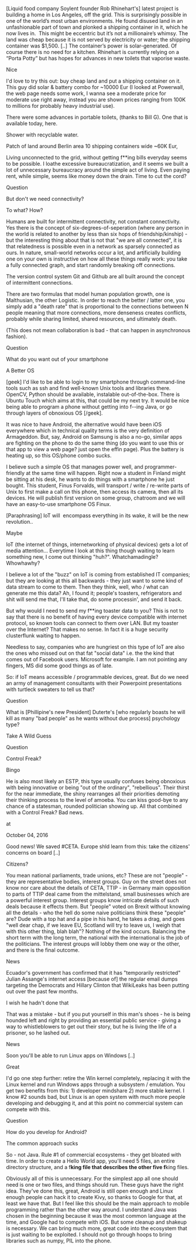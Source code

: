
[Liquid food company Soylent founder Rob Rhinehart's] latest project
is building a home in Los Angeles, off the grid. This is surprisingly
possible in one of the world’s most urban environments. He found
disused land in an unfashionable part of town and plonked a shipping
container in it, which he now lives in.  This might be eccentric but
it’s not a millionaire’s whimsy. The land was cheap because it is not
served by electricity or water; the shipping container was
$1,500. [..] The container’s power is solar-generated. Of course there
is no need for a kitchen. Rhinehart is currently relying on a “Porta
Potty” but has hopes for advances in new toilets that vaporise waste.

Nice

I'd love to try this out: buy cheap land and put a shipping container
on it. This guy did solar & battery combo for ~10000 Eur (I looked at
Powerwall, the web page needs some work, I wanna see a moderate price
for moderate use right away, instead you are shown prices ranging from
100K to millions for probably heavy industrial use). 

There were some advances in portable toilets, (thanks to Bill G). One
that is available today, here. 

Shower with recyclable water.

Patch of land around Berlin area 10 shipping containers wide ~60K
Eur, 

Living unconnected to the grid, without getting f**ing bills everyday
seems to be possible. I loathe excessive bureaucratization, and it
seems we built a lot of unnecessary bureaucracy around the simple act
of living. Even paying rent, while simple, seems like money down the
drain. Time to cut the cord?

Question

But don't we need connectivity?

To what? How?

Humans are built for intermittent connectivity, not constant
connectivity. Yes there is the concept of six-degrees-of-seperation
(where any person in the world is related to another by less than six
hops of friendship/kinship) - but the interesting thing about that is
not that "we are all connected", it is that relatedness is possible
even in a network as sparsely connected as ours. In nature,
small-world networks occur a lot, and artificially building one on
your own is instructive on how all these things really work: you take
a fully connected graph, and start randomly breaking off connections.

The version control system Git and Github are all built around the
concept of intermittent connections.

There are two formulas that model human population growth, one is
Malthusian, the other Logistic. In order to reach the better / latter
one, you simply add a "death rate" that is proportional to the
connections between N people meaning that more connections, more
denseness creates conflicts, probably while sharing limited, shared
resources, and ultimately death.

(This does not mean collaboration is bad - that can happen in
asynchronous fashion).

Question

What do you want out of your smartphone

A Better OS

[geek] I'd like to be able to login to my smartphone through
command-line tools such as ssh and find well-known Unix tools and
libraries there. OpenCV, Python should be available, instalable
out-of-the-box. There is Ubuntu Touch which aims at this, that could
be my next try. It would be nice being able to program a phone without
getting into f--ing Java, or go through layers of obnoxious OS
[/geek].

It was nice to have Android, the alternative would have been iOS
everywhere which in technical quality terms is the very definition of
Armageddon. But, say, Android on Samsung is also a no-go, similar apps
are fighting on the phone to do the same thing (do you want to use
this or that app to view a web page? just open the effin page). Plus
the battery is heating up, so this OS/phone combo sucks.

I believe such a simple OS that manages power well, and
programmer-friendly at the same time will happen. Right now a student
in Finland might be sitting at his desk, he wants to do things with a
smartphone he just bought. This student, Finus Forvalds, will
transport / write / re-write parts of Unix to first make a call on
this phone, then access its camera, then all its devices. He will
publish first version on some group, chatroom and we will have an
easy-to-use smartphone OS Finux.












[Paraphrasing] IoT will  encompass everything in its wake, it will be the new revolution..

Maybe

IoT (the internet of things, internetworking of physical devices) gets a lot of media attention... Everytime I look at this thing though waiting to learn something new, I come out thinking "huh?". Whatchamadingle? Whowhawhy?

I believe a lot of the "buzz" on IoT is coming from established IT companies; but they are looking at this all backwards - they just want to some kind of data stream to come to them. Then they think, well, who / what can generate me this data? Ah, I found it; people's toasters, refrigerators and shit will send me that, I'll take that, do some processin', and send it back. 

But why would I need to send my f**ing toaster data to you? This is not to say that there is no benefit of having every device compatible with internet protocol, so known tools can connect to them over LAN. But my toaster over the Internet? That makes no sense. In fact it is a huge security clusterflunk waiting to happen. 

Needless to say, companies who are hungriest on this type of IoT are also the ones who missed out on that fat "social data" i.e. the the kind that comes out of Facebook users. Microsoft for example. I am not pointing any fingers, MS did some good things as of late.

So: if IoT means accessible / programmable devices, great. But do we need an army of management consultants with their Powerpoint presentations with turtleck sweaters to tell us that? 

Question

What is [Phillipine's new President] Duterte's [who regularly boasts he will kill as many "bad people" as he wants without due process] psychology type? 

Take A Wild Guess

Question

Control Freak? 

Bingo

He is also most likely an ESTP, this type usually confuses being obnoxious with being innovative or being "out of the ordinary", "rebellious". Their thirst for the near immediate, the shiny rearranges all their priorities demoting their thinking process to the level of amoeba. You can kiss good-bye to any chance of a statesman, rounded politician showing up. All that combined with a Control Freak? Bad news.










at

October 04, 2016
















Good news! We saved #CETA. Europe shld learn from this: take the
citizens' concerns on board [..]

Citizens? 

You mean national parliaments, trade unions, etc? These are not
"people" - they are representative bodies, interest groups. Guy on the
street does not know nor care about the details of CETA, TTIP - in
Germany main opposition to parts of TTIP deal came from the
mittelstand, small businesses which are a powerful interest
group. Interest groups know intricate details of such deals because it
effects them. But "people" voted on Brexit without knowing all the
details - who the hell do some naive politicians think these "people"
are? Dude with a top hat and a pipe in his hand, he takes a drag, and
goes "well dear chap, if we leave EU, Scotland will try to leave us, I
weigh that with this other thing, blah blah"? Nothing of the kind
occurs. Balancing the short term with the long term, the national with
the international is the job of the politicians. The interest groups
will lobby them one way or the other, and there is the final outcome.

News

Ecuador's government has confirmed that it has "temporarily
restricted" Julian Assange's internet access [because of] the regular
email dumps targeting the Democrats and Hillary Clinton that WikiLeaks
has been putting out over the past few months.

I wish he hadn't done that

That was a mistake - but if you put yourself in this man's shoes - he
is being hounded left and right by providing an essential public
service - giving a way to whistleblowers to get out their story, but
he is living the life of a prisoner, so he lashed out.

News

Soon you'll be able to run Linux apps on Windows [..]

Great

I'd go one step further: retire the Win kernel completely, replacing
it with the Linux kernel and run Windows apps through a subsystem /
emulation. You get two benefits from this: 1) developer mindshare 2)
more stable kernel. I know #2 sounds bad, but Linux is an open system
with much more people developing and debugging it, and at this point
no commercial system can compete with this.

Question

How do you develop for Android?

The common approach sucks

So - not Java. Rule #1 of commercial ecosystems - they get bloated with time. In order to create a Hello World app, you'll need 5 files, an entire directory structure, and a f**king file that describes the other five f**king files.

Obviously all of this is unnecessary. For the simplest app all one should need is one or two files, and things should run. These guys have the right idea. They've done this, great, Android is still open enough and Linux enough people can hack it to create Kivy, so thanks to Google for that, at least we have that. But I feel like this should be the main approach to mobile programming rather than the other way around. I understand Java was chosen in the beginning because it was the most common language at the time, and Google had to compete with iOS. But some cleanup and shakeup is necessary. We can bring much more, great code into the ecosystem that is just waiting to be exploited. I should not go through hoops to bring libraries such as numpy, PIL into the phone. 












